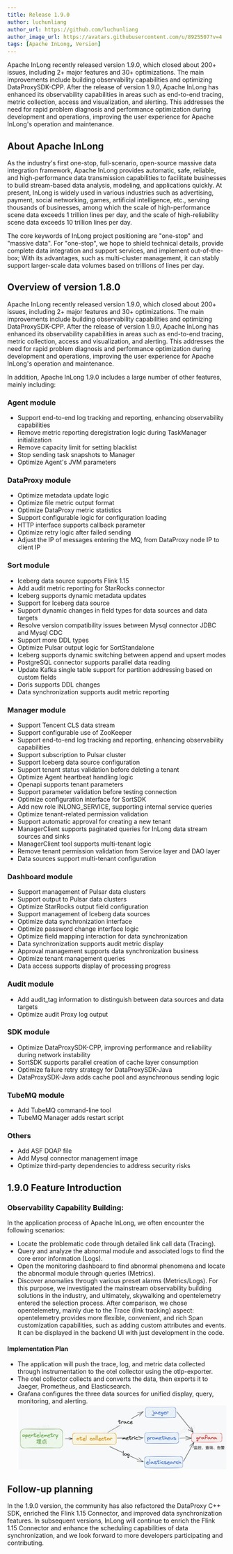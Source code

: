 ```yaml
---
title: Release 1.9.0
author: luchunliang
author_url: https://github.com/luchunliang
author_image_url: https://avatars.githubusercontent.com/u/8925507?v=4
tags: [Apache InLong, Version]
---
```


Apache InLong recently released version 1.9.0, which closed about 200+ issues, including 2+ major features and 30+ optimizations. The main improvements include building observability capabilities and optimizing DataProxySDK-CPP. After the release of version 1.9.0, Apache InLong has enhanced its observability capabilities in areas such as end-to-end tracing, metric collection, access and visualization, and alerting. This addresses the need for rapid problem diagnosis and performance optimization during development and operations, improving the user experience for Apache InLong's operation and maintenance.
<!--truncate-->

## About Apache InLong

As the industry's first one-stop, full-scenario, open-source massive data integration framework, Apache InLong provides automatic, safe, reliable, and high-performance data transmission capabilities to facilitate businesses to build stream-based data analysis, modeling, and applications quickly. At present, InLong is widely used in various industries such as advertising, payment, social networking, games, artificial intelligence, etc., serving thousands of businesses, among which the scale of high-performance scene data exceeds 1 trillion lines per day, and the scale of high-reliability scene data exceeds 10 trillion lines per day.

The core keywords of InLong project positioning are "one-stop" and "massive data". For "one-stop", we hope to shield technical details, provide complete data integration and support services, and implement out-of-the-box; With its advantages, such as multi-cluster management, it can stably support larger-scale data volumes based on trillions of lines per day.

## Overview of version 1.8.0

Apache InLong recently released version 1.9.0, which closed about 200+ issues, including 2+ major features and 30+ optimizations. The main improvements include building observability capabilities and optimizing DataProxySDK-CPP. After the release of version 1.9.0, Apache InLong has enhanced its observability capabilities in areas such as end-to-end tracing, metric collection, access and visualization, and alerting. This addresses the need for rapid problem diagnosis and performance optimization during development and operations, improving the user experience for Apache InLong's operation and maintenance.

In addition, Apache InLong 1.9.0 includes a large number of other features, mainly including:

### Agent module

- Support end-to-end log tracking and reporting, enhancing observability capabilities
- Remove metric reporting deregistration logic during TaskManager initialization
- Remove capacity limit for setting blacklist
- Stop sending task snapshots to Manager
- Optimize Agent's JVM parameters

### DataProxy module

- Optimize metadata update logic
- Optimize file metric output format
- Optimize DataProxy metric statistics
- Support configurable logic for configuration loading
- HTTP interface supports callback parameter
- Optimize retry logic after failed sending
- Adjust the IP of messages entering the MQ, from DataProxy node IP to client IP

### Sort module

- Iceberg data source supports Flink 1.15
- Add audit metric reporting for StarRocks connector
- Iceberg supports dynamic metadata updates
- Support for Iceberg data source
- Support dynamic changes in field types for data sources and data targets
- Resolve version compatibility issues between Mysql connector JDBC and Mysql CDC
- Support more DDL types
- Optimize Pulsar output logic for SortStandalone
- Iceberg supports dynamic switching between append and upsert modes
- PostgreSQL connector supports parallel data reading
- Update Kafka single table support for partition addressing based on custom fields
- Doris supports DDL changes
- Data synchronization supports audit metric reporting

### Manager module

- Support Tencent CLS data stream
- Support configurable use of ZooKeeper
- Support end-to-end log tracking and reporting, enhancing observability capabilities
- Support subscription to Pulsar cluster
- Support Iceberg data source configuration
- Support tenant status validation before deleting a tenant
- Optimize Agent heartbeat handling logic
- Openapi supports tenant parameters
- Support parameter validation before testing connection
- Optimize configuration interface for SortSDK
- Add new role INLONG_SERVICE, supporting internal service queries
- Optimize tenant-related permission validation
- Support automatic approval for creating a new tenant
- ManagerClient supports paginated queries for InLong data stream sources and sinks
- ManagerClient tool supports multi-tenant logic
- Remove tenant permission validation from Service layer and DAO layer
- Data sources support multi-tenant configuration

### Dashboard module

- Support management of Pulsar data clusters
- Support output to Pulsar data clusters
- Optimize StarRocks output field configuration
- Support management of Iceberg data sources
- Optimize data synchronization interface
- Optimize password change interface logic
- Optimize field mapping interaction for data synchronization
- Data synchronization supports audit metric display
- Approval management supports data synchronization business
- Optimize tenant management queries
- Data access supports display of processing progress

### Audit module

- Add audit_tag information to distinguish between data sources and data targets
- Optimize audit Proxy log output

### SDK module
- Optimize DataProxySDK-CPP, improving performance and reliability during network instability
- SortSDK supports parallel creation of cache layer consumption
- Optimize failure retry strategy for DataProxySDK-Java
- DataProxySDK-Java adds cache pool and asynchronous sending logic

### TubeMQ module
- Add TubeMQ command-line tool
- TubeMQ Manager adds restart script

### Others

- Add ASF DOAP file
- Add Mysql connector management image
- Optimize third-party dependencies to address security risks

## 1.9.0 Feature Introduction

### Observability Capability Building:

In the application process of Apache InLong, we often encounter the following scenarios:

- Locate the problematic code through detailed link call data (Tracing).
- Query and analyze the abnormal module and associated logs to find the core error information (Logs).
- Open the monitoring dashboard to find abnormal phenomena and locate the abnormal module through queries (Metrics).
- Discover anomalies through various preset alarms (Metrics/Logs).
For this purpose, we investigated the mainstream observability building solutions in the industry, and ultimately, skywalking and opentelemetry entered the selection process. After comparison, we chose opentelemetry, mainly due to the Trace (link tracking) aspect: opentelemetry provides more flexible, convenient, and rich Span customization capabilities, such as adding custom attributes and events. It can be displayed in the backend UI with just development in the code.

#### Implementation Plan

- The application will push the trace, log, and metric data collected through instrumentation to the otel collector using the otlp-exporter.
- The otel collector collects and converts the data, then exports it to Jaeger, Prometheus, and Elasticsearch.
- Grafana configures the three data sources for unified display, query, monitoring, and alerting.
![1.9.0-observability.png](./img/1.9.0-observability.png)

## Follow-up planning

In the 1.9.0 version, the community has also refactored the DataProxy C++ SDK, enriched the Flink 1.15 Connector, and improved data synchronization features. In subsequent versions, InLong will continue to enrich the Flink 1.15 Connector and enhance the scheduling capabilities of data synchronization, and we look forward to more developers participating and contributing.